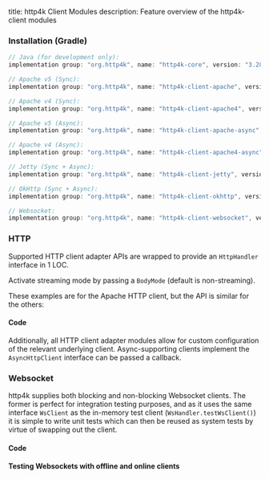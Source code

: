 title: http4k Client Modules
description: Feature overview of the http4k-client modules

### Installation (Gradle)

```groovy
// Java (for development only):
implementation group: "org.http4k", name: "http4k-core", version: "3.285.2"

// Apache v5 (Sync): 
implementation group: "org.http4k", name: "http4k-client-apache", version: "3.285.2"

// Apache v4 (Sync): 
implementation group: "org.http4k", name: "http4k-client-apache4", version: "3.285.2"

// Apache v5 (Async): 
implementation group: "org.http4k", name: "http4k-client-apache-async", version: "3.285.2"

// Apache v4 (Async): 
implementation group: "org.http4k", name: "http4k-client-apache4-async", version: "3.285.2"

// Jetty (Sync + Async): 
implementation group: "org.http4k", name: "http4k-client-jetty", version: "3.285.2"

// OkHttp (Sync + Async): 
implementation group: "org.http4k", name: "http4k-client-okhttp", version: "3.285.2"

// Websocket: 
implementation group: "org.http4k", name: "http4k-client-websocket", version: "3.285.2"
```

### HTTP
Supported HTTP client adapter APIs are wrapped to provide an `HttpHandler` interface in 1 LOC.

Activate streaming mode by passing a `BodyMode` (default is non-streaming).

These examples are for the Apache HTTP client, but the API is similar for the others:

#### Code [<img class="octocat"/>](https://github.com/http4k/http4k/blob/master/src/docs/guide/modules/clients/example_http.kt)

<script src="https://gist-it.appspot.com/https://github.com/http4k/http4k/blob/master/src/docs/guide/modules/clients/example_http.kt"></script>

Additionally, all HTTP client adapter modules allow for custom configuration of the relevant underlying client. Async-supporting clients implement the `AsyncHttpClient` interface can be passed a callback.

### Websocket
http4k supplies both blocking and non-blocking Websocket clients. The former is perfect for integration testing purposes, and as it uses the same interface `WsClient` as the in-memory test client (`WsHandler.testWsClient()`) it is simple to write unit tests which can then be reused as system tests by virtue of swapping out the client.

#### Code [<img class="octocat"/>](https://github.com/http4k/http4k/blob/master/src/docs/guide/modules/clients/example_websocket.kt)

<script src="https://gist-it.appspot.com/https://github.com/http4k/http4k/blob/master/src/docs/guide/modules/clients/example_websocket.kt"></script>

#### Testing Websockets with offline and online clients [<img class="octocat"/>](https://github.com/http4k/http4k/blob/master/src/docs/guide/modules/clients/TestingWebsockets.kt)

<script src="https://gist-it.appspot.com/https://github.com/http4k/http4k/blob/master/src/docs/guide/modules/clients/TestingWebsockets.kt"></script>
